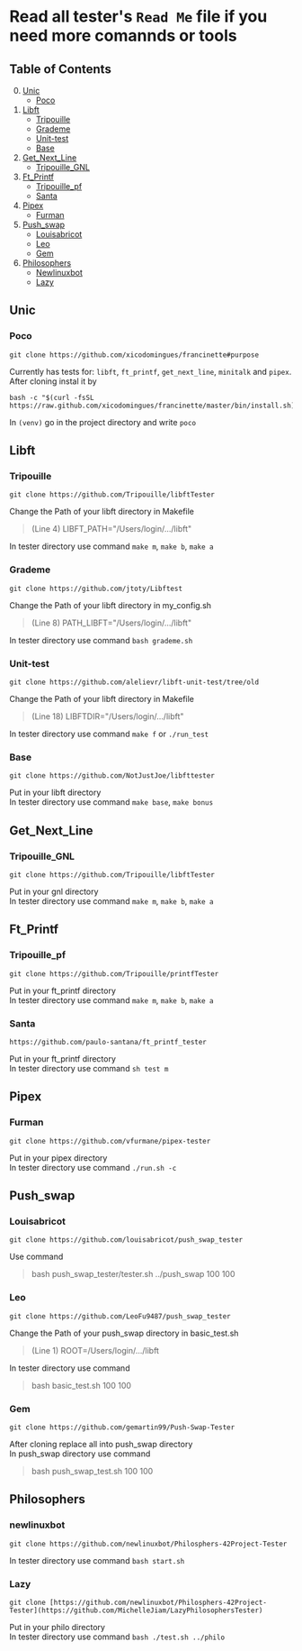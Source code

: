 # Read all tester's `Read Me` file if you need more comannds or tools

## Table of Contents
0. [Unic](#unic)
    - [Poco](#poco)
1. [Libft](#libft)
    - [Tripouille](#tripouille)
    - [Grademe](#grademe)
    - [Unit-test](#unit-test)
    - [Base](#base)
2. [Get_Next_Line](#get_next_line)
    - [Tripouille_GNL](#tripouille_gnl)
3. [Ft_Printf](#ft_printf)
    - [Tripouille_pf](#tripouille_pf)
    - [Santa](#santa)
4. [Pipex](#pipex)
    - [Furman](#furman)
5. [Push_swap](#push_swap)
    - [Louisabricot](#louisabricot)
    - [Leo](#leo)
    - [Gem](#gem)
4. [Philosophers](#philosophers)
    - [Newlinuxbot](#newlinuxbot)
    - [Lazy](#lazy)


## Unic

### Poco
```
git clone https://github.com/xicodomingues/francinette#purpose
```
Currently has tests for: `libft`, `ft_printf`, `get_next_line`, `minitalk` and `pipex`.
After cloning instal it by
```
bash -c "$(curl -fsSL https://raw.github.com/xicodomingues/francinette/master/bin/install.sh)"
```
In `(venv)` go in the project directory and write `poco`

## Libft

### Tripouille

```
git clone https://github.com/Tripouille/libftTester
```
Change the Path of your libft directory in Makefile
>(Line 4) LIBFT_PATH="/Users/login/.../libft"

In tester directory use command `make m`, `make b`, `make a`</br>


### Grademe
```
git clone https://github.com/jtoty/Libftest
```
Change the Path of your libft directory in my_config.sh
>(Line 8) PATH_LIBFT="/Users/login/.../libft"

In tester directory use command `bash grademe.sh`</br>


### Unit-test
```
git clone https://github.com/alelievr/libft-unit-test/tree/old
```
Change the Path of your libft directory in Makefile
>(Line 18) LIBFTDIR="/Users/login/.../libft"

In tester directory use command `make f` or `./run_test`</br>


### Base
```
git clone https://github.com/NotJustJoe/libfttester
```
Put in your libft directory</br>
In tester directory use command `make base`, `make bonus`</br>


## Get_Next_Line

### Tripouille_GNL

```
git clone https://github.com/Tripouille/libftTester
```
Put in your gnl directory</br>
In tester directory use command `make m`, `make b`, `make a`</br>


## Ft_Printf

### Tripouille_pf

```
git clone https://github.com/Tripouille/printfTester
```
Put in your ft_printf directory</br>
In tester directory use command `make m`, `make b`, `make a`</br>

### Santa
```
https://github.com/paulo-santana/ft_printf_tester
```
Put in your ft_printf directory</br>
In tester directory use command `sh test m`</br>

## Pipex

### Furman

```
git clone https://github.com/vfurmane/pipex-tester
```
Put in your pipex directory</br>
In tester directory use command `./run.sh -c`

## Push_swap

### Louisabricot

```
git clone https://github.com/louisabricot/push_swap_tester
```
Use command
>bash push_swap_tester/tester.sh ../push_swap 100 100

### Leo

```
git clone https://github.com/LeoFu9487/push_swap_tester
```
Change the Path of your push_swap directory in basic_test.sh
>(Line 1) ROOT=/Users/login/.../libft

In tester directory use command
>bash basic_test.sh 100 100


### Gem

```
git clone https://github.com/gemartin99/Push-Swap-Tester
```
After cloning replace all into push_swap directory</br>
In push_swap directory use command
>bash push_swap_test.sh 100 100

## Philosophers

### newlinuxbot
```
git clone https://github.com/newlinuxbot/Philosphers-42Project-Tester
```
In tester directory use command `bash start.sh`

### Lazy
```
git clone [https://github.com/newlinuxbot/Philosphers-42Project-Tester](https://github.com/MichelleJiam/LazyPhilosophersTester)
```
Put in your philo directory</br>
In tester directory use command `bash ./test.sh ../philo`
